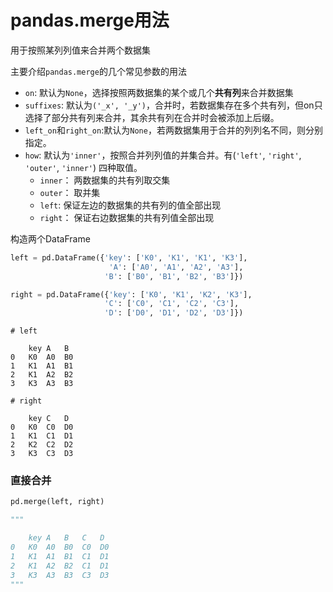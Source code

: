 # pandas.merge用法
用于按照某列列值来合并两个数据集

主要介绍`pandas.merge`的几个常见参数的用法
- `on`: 默认为`None`，选择按照两数据集的某个或几个**共有列**来合并数据集
- `suffixes`: 默认为`('_x', '_y')`，合并时，若数据集存在多个共有列，但on只选择了部分共有列来合并，其余共有列在合并时会被添加上后缀。
- `left_on`和`right_on`:默认为`None`，若两数据集用于合并的列列名不同，则分别指定。
- `how`: 默认为`'inner'`，按照合并列列值的并集合并。有(`'left'`, `'right'`, `'outer'`, `'inner'`) 四种取值。
  - `inner`： 两数据集的共有列取交集
  - `outer`： 取并集
  - `left`: 保证左边的数据集的共有列的值全部出现
  - `right`： 保证右边数据集的共有列值全部出现



构造两个DataFrame

```python
left = pd.DataFrame({'key': ['K0', 'K1', 'K1', 'K3'],
                      'A': ['A0', 'A1', 'A2', 'A3'],
                     'B': ['B0', 'B1', 'B2', 'B3']})

right = pd.DataFrame({'key': ['K0', 'K1', 'K2', 'K3'],
                     'C': ['C0', 'C1', 'C2', 'C3'],
                     'D': ['D0', 'D1', 'D2', 'D3']})
```



```
# left

	key A 	B
0 	K0 	A0 	B0
1 	K1 	A1 	B1
2 	K1 	A2 	B2
3 	K3 	A3 	B3

# right

	key C 	D
0 	K0 	C0 	D0
1 	K1 	C1 	D1
2 	K2 	C2 	D2
3 	K3 	C3 	D3
```

### 直接合并

```python
pd.merge(left, right)

"""

	key A 	B 	C 	D
0 	K0 	A0 	B0 	C0 	D0
1 	K1 	A1 	B1 	C1 	D1
2 	K1 	A2 	B2 	C1 	D1
3 	K3 	A3 	B3 	C3 	D3
"""
```

